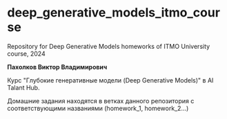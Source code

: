 # deep_generative_models_itmo_course
Repository for Deep Generative Models homeworks of ITMO University course, 2024

**Пахолков Виктор Владимирович**

Курс "Глубокие генеративные модели (Deep Generative Models)" в AI Talant Hub.

Домашние задания находятся в ветках данного репозитория с соответствующими названиями (homework_1, homework_2...)
